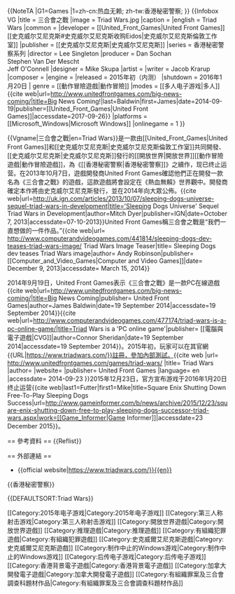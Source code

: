{{NoteTA
|G1=Games
|1=zh-cn:热血无赖; zh-tw:香港秘密警察;
}}
{{Infobox VG
|title          = 三合會之戰
|image          = Triad Wars.jpg
|caption        = 
|english        = Triad Wars
|common         = <!--{{vgrelease|CN=热血-{}-无赖：三合會之戰|TW=香港-{}-秘密警察：三合會之戰}}-->
|developer      = [[United_Front_Games|United Front Games]]<br/>[[史克威尔艾尼克斯#史克威尔艾尼克斯收购Eidos|史克威尔艾尼克斯倫敦工作室]]
|publisher      = [[史克威尔艾尼克斯|史克威尔艾尼克斯]]
|series         = 香港秘密警察系列
|director       = Lee Singleton
|producer       = Dan Sochan<br>Stephen Van Der Mescht<br>Jeff O'Connell
|designer       = Mike Skupa
|artist         = 
|writer         = Jacob Krarup
|composer       = 
|engine         = 
|released       = 2015年初（内测）
|shutdown = 2016年1月20日
| genre = [[動作冒險遊戲|動作冒險]]
|modes          = [[多人电子游戏|多人]]<ref>{{cite web|url=http://www.unitedfrontgames.com/big-news-coming/|title=Big News Coming!|last=Baldwin|first=James|date=2014-09-19|publisher=[[United_Front_Games|United Front Games]]|accessdate=2017-09-26}}</ref>
|platforms      = [[Microsoft_Windows|Microsoft Windows]]
|onlinegame = 1
}}

{{Vgname|三合會之戰|en=Triad Wars}}是一款由[[United_Front_Games|United Front Games]]和[[史克威尔艾尼克斯|史克威尔艾尼克斯倫敦工作室]]共同開發、[[史克威尔艾尼克斯|史克威尔艾尼克斯]]發行的[[開放世界|開放世界]][[動作冒險遊戲|動作冒險遊戲]]，為《[[香港秘密警察|香港秘密警察]]》之續作，现已终止运营。在2013年10月7日，遊戲開發商United Front Games確認他們正在開發一款名為《三合會之戰》的遊戲，這款遊戲將會設定在《熱血無賴》世界觀中。開發商確定本作將由史克威尔艾尼克斯發行，並在2014年向大眾公佈。<ref name="SDsequel">{{cite web|url=http://uk.ign.com/articles/2013/10/07/sleeping-dogs-universe-sequel-triad-wars-in-development|title='Sleeping Dogs Universe' Sequel Triad Wars in Development|author=Mitch Dyer|publisher=IGN|date=October 7, 2013|accessdate=07-10-2013}}</ref>United Front Games稱三合會之戰是“我們一直想做的一件作品。”<ref>{{cite web|url= http://www.computerandvideogames.com/441814/sleeping-dogs-dev-teases-triad-wars-image/ Triad Wars Image Teaser|title= Sleeping Dogs dev teases Triad Wars image|author= Andy Robinson|publisher= [[Computer_and_Video_Games|Computer and Video Games]]|date= December 9, 2013|accessdate= March 15, 2014}}</ref>

2014年9月19日，United Front Games表示《三合會之戰》是一款PC在線遊戲<ref>{{cite web|url=http://www.unitedfrontgames.com/big-news-coming/|title=Big News Coming|publisher= United Front Games|author=James Baldwin|date=19 September 2014|accessdate=19 September 2014}}</ref><ref>{{cite web|url=http://www.computerandvideogames.com/477174/triad-wars-is-a-pc-online-game/|title=Triad Wars is a 'PC online game'|publisher= [[電腦與電子遊戲|CVG]]|author=Connor Sheridan|date=19 September 2014|accessdate=19 September 2014}}</ref>。2015年初，玩家可以在其官網{{URL|https://www.triadwars.com/}}註冊，參加內部測試。<ref>{{cite web |url= http://www.unitedfrontgames.com/games/triad-wars/ |title= Triad Wars |author= |website= |publisher= United Front Games |language= en |accessdate= 2014-09-23 }}</ref>2015年12月23日，官方宣布游戏于2016年1月20日终止运营<ref>{{cite web|last1=Futter|first1=Mike|title=Square Enix Shutting Down Free-To-Play Sleeping Dogs Success|url=http://www.gameinformer.com/b/news/archive/2015/12/23/square-enix-shutting-down-free-to-play-sleeping-dogs-successor-triad-wars.aspx|work=[[Game_Informer|Game Informer]]|accessdate=23 December 2015}}</ref>。

== 參考資料 ==
{{Reflist}}

== 外部連結 ==
* {{official website|https://www.triadwars.com/}}{{en}}

{{香港秘密警察}}

{{DEFAULTSORT:Triad Wars}}

[[Category:2015年电子游戏|Category:2015年电子游戏]]
[[Category:第三人称射击游戏|Category:第三人称射击游戏]]
[[Category:開放世界遊戲|Category:開放世界遊戲]]
[[Category:推理遊戲|Category:推理遊戲]]
[[Category:有組織犯罪遊戲|Category:有組織犯罪遊戲]]
[[Category:史克威爾艾尼克斯遊戲|Category:史克威爾艾尼克斯遊戲]]
[[Category:制作中止的Windows游戏|Category:制作中止的Windows游戏]]
[[Category:后传电子游戏|Category:后传电子游戏]]
[[Category:香港背景電子遊戲|Category:香港背景電子遊戲]]
[[Category:加拿大開發電子遊戲|Category:加拿大開發電子遊戲]]
[[Category:有組織罪案及三合會調查科題材作品|Category:有組織罪案及三合會調查科題材作品]]